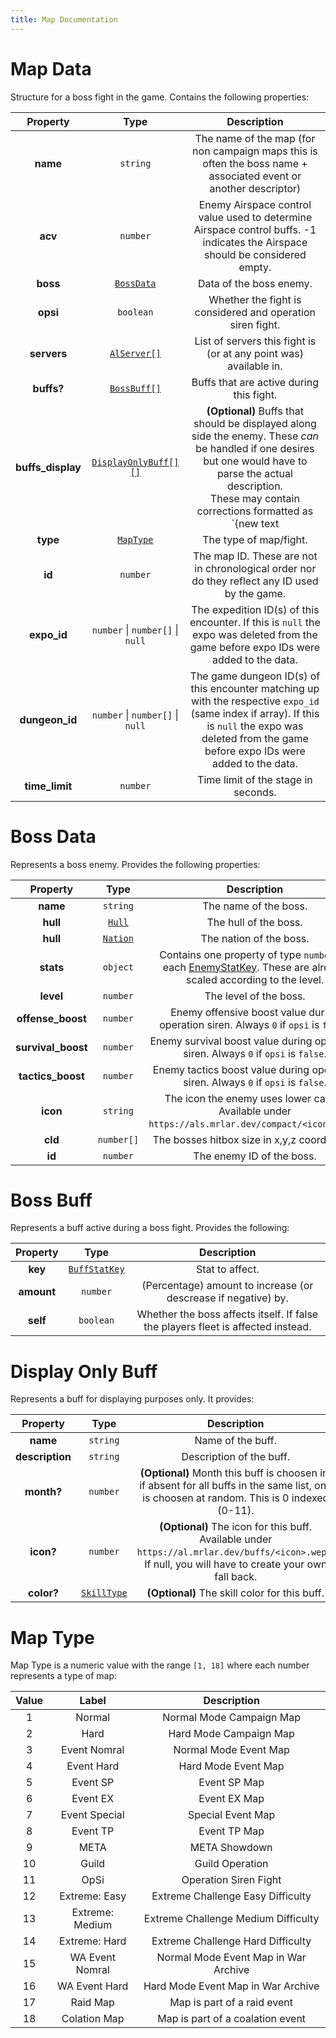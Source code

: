 ```yaml
---
title: Map Documentation
---
```


# Map Data

Structure for a boss fight in the game. Contains the following properties:

|     Property      |                    Type                     |                                                                                                      Description                                                                                                       |
| :---------------: | :-----------------------------------------: | :--------------------------------------------------------------------------------------------------------------------------------------------------------------------------------------------------------------------: |
|     **name**      |                  `string`                   |                                                    The name of the map (for non campaign maps this is often the boss name + associated event or another descriptor)                                                    |
|      **acv**      |                  `number`                   |                                              Enemy Airspace control value used to determine Airspace control buffs. -1 indicates the Airspace should be considered empty.                                              |
|     **boss**      |          [`BossData`](#boss-data)           |                                                                                                Data of the boss enemy.                                                                                                 |
|     **opsi**      |                  `boolean`                  |                                                                               Whether the fight is considered and operation siren fight.                                                                               |
|    **servers**    |   [`AlServer[]`](../common.md#al-server)    |                                                                           List of servers this fight is (or at any point was) available in.                                                                            |
|    **buffs?**     |         [`BossBuff[]`](#boss-buff)          |                                                                                        Buffs that are active during this fight.                                                                                        |
| **buffs_display** | [`DisplayOnlyBuff[][]`](#display-only-buff) | **(Optional)** Buffs that should be displayed along side the enemy. These *can* be handled if one desires but one would have to parse the actual description.<br>These may contain corrections formatted as `{new text | explanation}` |
|     **type**      |           [`MapType`](#map-type)            |                                                                                                 The type of map/fight.                                                                                                 |
|      **id**       |                  `number`                   |                                                             The map ID. These are not in chronological order nor do they reflect any ID used by the game.                                                              |
|    **expo_id**    |      `number` \| `number[]` \| `null`       |                                          The expedition ID(s) of this encounter. If this is `null` the expo was deleted from the game before expo IDs were added to the data.                                          |
|  **dungeon_id**   |      `number` \| `number[]` \| `null`       |         The game dungeon ID(s) of this encounter matching up with the respective `expo_id` (same index if array). If this is `null` the expo was deleted from the game before expo IDs were added to the data.         |
|  **time_limit**   |                  `number`                   |                                                                                          Time limit of the stage in seconds.                                                                                           |

# Boss Data

Represents a boss enemy. Provides the following properties:

|      Property      |              Type               |                                                                  Description                                                                  |
| :----------------: | :-----------------------------: | :-------------------------------------------------------------------------------------------------------------------------------------------: |
|      **name**      |            `string`             |                                                             The name of the boss.                                                             |
|      **hull**      |   [`Hull`](../common.md#hull)   |                                                             The hull of the boss.                                                             |
|      **hull**      | [`Nation`](../common.md#nation) |                                                            The nation of the boss.                                                            |
|     **stats**      |            `object`             | Contains one property of type `number` for each [EnemyStatKey](../common.md#enemy-stat-key). These are already scaled according to the level. |
|     **level**      |            `number`             |                                                            The level of the boss.                                                             |
| **offense_boost**  |            `number`             |                             Enemy offensive boost value during operation siren. Always `0` if `opsi` is `false`.                              |
| **survival_boost** |            `number`             |                              Enemy survival boost value during operation siren. Always `0` if `opsi` is `false`.                              |
| **tactics_boost**  |            `number`             |                              Enemy tactics boost value during operation siren. Always `0` if `opsi` is `false`.                               |
|      **icon**      |            `string`             |                       The icon the enemy uses lower cased. Available under `https://als.mrlar.dev/compact/<icon>.webp`.                       |
|      **cld**       |           `number[]`            |                                                 The bosses hitbox size in x,y,z coordinates.                                                  |
|       **id**       |            `number`             |                                                           The enemy ID of the boss.                                                           |

# Boss Buff

Represents a buff active during a boss fight. Provides the following:

|  Property  |                     Type                     |                                   Description                                    |
| :--------: | :------------------------------------------: | :------------------------------------------------------------------------------: |
|  **key**   | [`BuffStatKey`](../common.md#buff-stat-keys) |                                 Stat to affect.                                  |
| **amount** |                   `number`                   |          (Percentage) amount to increase (or descrease if negative) by.          |
|  **self**  |                  `boolean`                   | Whether the boss affects itself. If false the players fleet is affected instead. |

# Display Only Buff 

Represents a buff for displaying purposes only. It provides:

|    Property     |                     Type                     |                                                                      Description                                                                      |
| :-------------: | :------------------------------------------: | :---------------------------------------------------------------------------------------------------------------------------------------------------: |
|    **name**     |                   `string`                   |                                                                   Name of the buff.                                                                   |
| **description** |                   `string`                   |                                                               Description of the buff.                                                                |
|   **month?**    |                   `number`                   |      **(Optional)** Month this buff is choosen in, if absent for all buffs in the same list, one is choosen at random. This is 0 indexed (0-11).      |
|    **icon?**    |                   `number`                   | **(Optional)** The icon for this buff. Available under `https://al.mrlar.dev/buffs/<icon>.wepb`. If null, you will have to create your own fall back. |
|   **color?**    | [`SkillType`](../skills/index.md#skill-type) |                                                     **(Optional)** The skill color for this buff.                                                     |


# Map Type
Map Type is a numeric value with the range `[1, 18]` where each number represents a type of map:

| Value |      Label      |             Description              |
| :---: | :-------------: | :----------------------------------: |
|   1   |     Normal      |       Normal Mode Campaign Map       |
|   2   |      Hard       |        Hard Mode Campaign Map        |
|   3   |  Event Nomral   |        Normal Mode Event Map         |
|   4   |   Event Hard    |         Hard Mode Event Map          |
|   5   |    Event SP     |             Event SP Map             |
|   6   |    Event EX     |             Event EX Map             |
|   7   |  Event Special  |          Special Event Map           |
|   8   |    Event TP     |             Event TP Map             |
|   9   |      META       |            META Showdown             |
|  10   |      Guild      |           Guild Operation            |
|  11   |      OpSi       |        Operation Siren Fight         |
|  12   |  Extreme: Easy  |  Extreme Challenge Easy Difficulty   |
|  13   | Extreme: Medium | Extreme Challenge Medium Difficulty  |
|  14   |  Extreme: Hard  |  Extreme Challenge Hard Difficulty   |
|  15   | WA Event Nomral | Normal Mode Event Map in War Archive |
|  16   |  WA Event Hard  |  Hard Mode Event Map in War Archive  |
|  17   |    Raid Map     |     Map is part of a raid event      |
|  18   |  Colation Map   |   Map is part of a coalation event   |